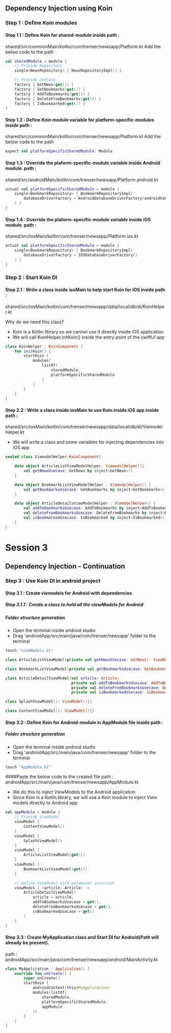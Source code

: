 
## Dependency Injection using Koin

### Step 1 : Define Koin modules
#### Step 1.1 : Define Koin for shared-module inside path :
shared/src/commonMain/kotlin/com/trenser/newsapp/Platform.kt
Add the below code to the path
```kotlin
val sharedModule = module {
    // Provide Repository
    single<NewsRepository> { NewsRepositoryImpl() }

    // Provide UseCase
    factory { GetNews(get()) }
    factory { GetBookmarks(get()) }
    factory { AddToBookmarks(get()) }
    factory { DeleteFromBookmarks(get()) }
    factory { IsBookmarked(get()) }
}
```

#### Step 1.2 : Define Koin module variable for platform-specific-modules inside path : 
shared/src/commonMain/kotlin/com/trenser/newsapp/Platform.kt
Add the below code to the path
```kotlin
expect val platformSpecificSharedModule: Module
```

#### Step 1.3 : Override the plaform-specific-module variable inside Android module. path : 
shared/src/androidMain/kotlin/com/trenser/newsapp/Platform.android.kt
```kotlin
actual val platformSpecificSharedModule = module {
    single<BookmarkRepository> { BookmarkRepositoryImpl(
        databaseDriverFactory = AndroidDatabaseDriverFactory(androidContext())
    ) }
}
```

#### Step 1.4 : Override the plaform-specific-module variable inside iOS module. path :
shared/src/iosMain/kotlin/com/trenser/newsapp/Platform.ios.kt
```kotlin
actual val platformSpecificSharedModule = module {
    single<BookmarkRepository> { BookmarkRepositoryImpl(
        databaseDriverFactory = IOSDatabaseDriverFactory()
    ) }
}
```


### Step 2 : Start Koin DI
#### Step 2.1 : Write a class inside iosMain to help start Koin for iOS inside path :
shared/src/iosMain/kotlin/com/trenser/newsapp/data/local/db/di/KoinHelper.kt

Why do we need this class?
- Koin is a Kotlin library so we cannot use it directly inside iOS application
- We will call KoinHelper.initKoin() inside the entry point of the swiftUI app

```kotlin
class KoinHelper : KoinComponent {
    fun initKoin() {
        startKoin {
            modules(
                listOf(
                    sharedModule,
                    platformSpecificSharedModule
                )
            )
        }
    }
}
```

#### Step 2.2 : Write a class inside iosMain to use Koin inside iOS app inside path :
 shared/src/iosMain/kotlin/com/trenser/newsapp/data/local/db/di/ViemodelHelper.kt
- We will write a class and some variables for injecting dependencies into iOS app
```kotlin
sealed class ViemodelHelper:KoinComponent{

    data object ArticleListViewModelHelper: ViemodelHelper(){
        val getNewsUsecase: GetNews by inject<GetNews>()
    }

    data object BookmarkListViewModelHelper : ViemodelHelper() {
        val getBookmarksUsecase: GetBookmarks by inject<GetBookmarks>()
    }

    data object ArticleDetailsViewModelHelper : ViemodelHelper() {
        val addToBookmarksUsecase: AddToBookmarks by inject<AddToBookmarks>()
        val deleteFromBookmarksUsecase: DeleteFromBookmarks by inject<DeleteFromBookmarks>()
        val isBookmarkedUsecase: IsBookmarked by inject<IsBookmarked>()
    }
}
```

# Session 3

## Dependency Injection - Continuation
### Step 3 : Use Koin DI in android project

#### Step 3.1 : Create viemodels for Android with dependencies
##### Step 3.1.1 : Create a class to hold all the viewModels for Android

##### Folder structure generation
- Open the terminal inside android studio
- Drag 'androidApp/src/main/java/com/trenser/newsapp' folder to the terminal
```kotlin
touch "ViewModels.kt"
```


```kotlin
class ArticleListViewModel(private val getNewsUsecase: GetNews): ViewModel(){}

class BookmarkListViewModel(private val getBookmarksUsecase: GetBookmarks): ViewModel(){}

class ArticleDetailViewModel(val article: Article,
                             private val addToBookmarksUsecase: AddToBookmarks,
                             private val deleteFromBookmarksUsecase: DeleteFromBookmarks,
                             private val isBookmarkedUsecase: IsBookmarked): ViewModel(){}

class SplashViewModel(): ViewModel(){}

class ContentViewModel(): ViewModel(){}
```

#### Step 3.2 : Define Koin for Android-module in AppModule file inside path :
##### Folder structure generation
- Open the terminal inside android studio
- Drag 'androidApp/src/main/java/com/trenser/newsapp' folder to the terminal
```kotlin
touch "AppModule.kt"
```
####Paste the below code to the created file
path : androidApp/src/main/java/com/trenser/newsapp/AppModule.kt

- We do this to inject ViewModels to the Android application
- Since Koin is a Kotlin library, we will use a Koin module to inject View models directly to Android app
```kotlin
val appModule = module {
    // Provide ViewModel
    viewModel {
        ContentViewModel()
    }
    viewModel {
        SplashViewModel()
    }
    viewModel {
        ArticleListViewModel(get())
    }
    viewModel {
        BookmarkListViewModel(get())
    }

    // Define ViewModel with parameter injection
    viewModel { (article: Article) ->
        ArticleDetailViewModel(
            article = article,
            addToBookmarksUsecase = get(),
            deleteFromBookmarksUsecase = get(),
            isBookmarkedUsecase = get()
        )
    }
}
```

#### Step 3.3 : Create MyApplication class and Start DI for Android(Path will already be present). 
path : androidApp/src/main/java/com/trenser/newsapp/android/MainActivity.kt
```kotlin
class MyApplication : Application() {
    override fun onCreate() {
        super.onCreate()
        startKoin {
            androidContext(this@MyApplication)
            modules(listOf(
                sharedModule,
                platformSpecificSharedModule,
                appModule
            ))
        }
    }
}
```
